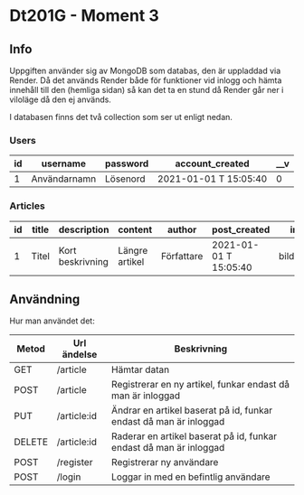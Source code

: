 # Dt201G - Moment 3

## Info
Uppgiften använder sig av MongoDB som databas, den är uppladdad via Render. Då det används Render både för funktioner vid inlogg och hämta innehåll till den (hemliga sidan) så kan det ta en stund då Render går ner i viloläge då den ej används. 

I databasen finns det två collection som ser ut enligt nedan.
 
### Users

| id   | username    | password    | account_created   | __v  | 
| ---- | -------------- | ---------- | ---------- | -------- |
| 1  | Användarnamn  | Lösenord   | 2021-01-01 T 15:05:40     | 0 |

### Articles

| id   | title    | description    | content  | author |  post_created  |  image  | __v  | 
| ---- | -------------- | ---------- | ---------- | -------- |  --------  |  --------  | --------  | 
| 1  | Titel  | Kort beskrivning   | Längre artikel  | Författare | 2021-01-01 T 15:05:40  |   bild(sträng) |  0 | 



## Användning
 Hur man användet det:

| Metod   | Url ändelse    | Beskrivning   | 
| ---- | -------------- | ---------- | 
| GET   | /article    | Hämtar datan   | 
| POST   | /article    | Registrerar en ny artikel, funkar endast då man är inloggad   | 
| PUT   | /article:id    | Ändrar en artikel baserat på id, funkar endast då man är inloggad | 
| DELETE   | /article:id    | Raderar en artikel baserat på id, funkar endast då man är inloggad | 
| POST   | /register    | Registrerar ny användare | 
| POST   | /login    | Loggar in med en befintlig användare | 

